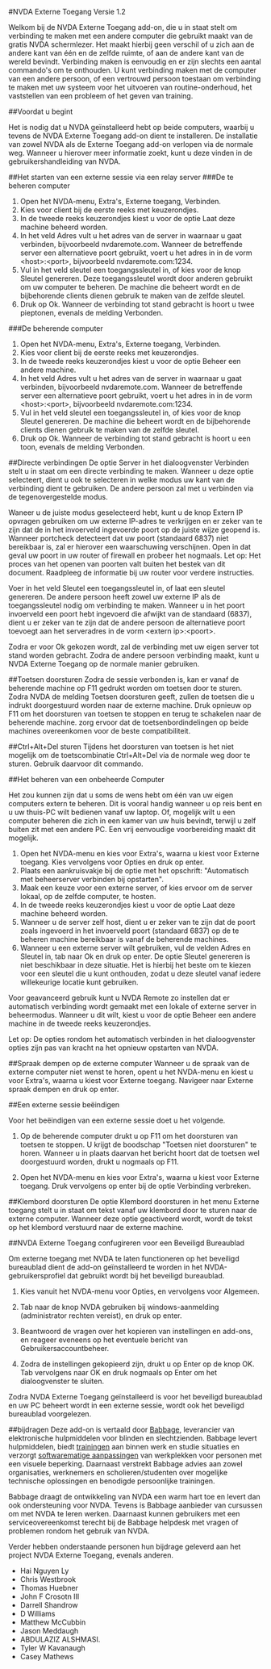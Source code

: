 ﻿#NVDA Externe Toegang
Versie 1.2

Welkom bij de NVDA Externe Toegang add-on, die u in staat stelt om verbinding te maken met een andere computer die gebruikt maakt van de gratis NVDA schermlezer. Het maakt hierbij geen verschil of u zich aan de andere kant van één en de zelfde ruimte, of aan de andere kant van de wereld bevindt. Verbinding maken is eenvoudig en er zijn slechts een aantal commando's om te onthouden. U kunt verbinding maken met de computer van een andere persoon, of een vertrouwd persoon toestaan om verbinding te maken met uw systeem voor het uitvoeren van routine-onderhoud, het vaststellen van een probleem of het geven van training.

##Voordat u begint

Het is nodig dat u NVDA geïnstalleerd hebt op beide computers, waarbij u tevens de NVDA Externe Toegang add-on dient te installeren. De installatie van zowel NVDA als de Externe Toegang add-on verlopen via de normale weg. Wanneer u hierover meer informatie zoekt, kunt u deze vinden in de gebruikershandleiding van NVDA.

##Het starten van een externe sessie via een relay server
###De te beheren computer
1. Open het NVDA-menu, Extra's, Externe toegang, Verbinden.
2. Kies voor client bij de eerste reeks met keuzerondjes.
3. In de tweede reeks keuzerondjes kiest u voor de optie Laat deze machine beheerd worden.
4. In het veld Adres vult u het adres van de server in waarnaar u gaat verbinden, bijvoorbeeld nvdaremote.com. Wanneer de betreffende server een alternatieve poort gebruikt, voert u het adres in in de vorm &lt;host&gt;:&lt;port&gt;, bijvoorbeeld nvdaremote.com:1234.
5. Vul in het veld sleutel een toegangssleutel in, of kies voor de knop Sleutel genereren.
Deze toegangssleutel wordt door anderen gebruikt om uw computer te beheren.
De machine die beheert wordt en de bijbehorende clients dienen gebruik te maken van de zelfde sleutel.
6. Druk op Ok. Wanneer de verbinding tot stand gebracht is hoort u twee pieptonen, evenals de melding Verbonden.

###De beherende computer
1. Open het NVDA-menu, Extra's, Externe toegang, Verbinden.
2. Kies voor client bij de eerste reeks met keuzerondjes.
3. In de tweede reeks keuzerondjes kiest u voor de optie Beheer een andere machine.
4. In het veld Adres vult u het adres van de server in waarnaar u gaat verbinden, bijvoorbeeld nvdaremote.com. Wanneer de betreffende server een alternatieve poort gebruikt, voert u het adres in in de vorm &lt;host&gt;:&lt;port&gt;, bijvoorbeeld nvdaremote.com:1234.
5. Vul in het veld sleutel een toegangssleutel in, of kies voor de knop Sleutel genereren.
De machine die beheert wordt en de bijbehorende clients dienen gebruik te maken van de zelfde sleutel.
6. Druk op Ok. Wanneer de verbinding tot stand gebracht is hoort u een toon, evenals de melding Verbonden.

##Directe verbindingen
De optie Server in het dialoogvenster Verbinden stelt u in staat om een directe verbinding te maken.
Wanneer u deze optie selecteert, dient u ook te selecteren in welke modus uw kant van de verbinding dient te gebruiken.
De andere persoon zal met u verbinden via de tegenovergestelde modus.

Waneer u de juiste modus geselecteerd hebt, kunt u de knop Extern IP opvragen gebruiken om uw externe IP-adres te verkrijgen en er zeker van te zijn dat de in het invoerveld ingevoerde poort op de juiste wijze geopend is.
Wanneer portcheck detecteert dat uw poort (standaard 6837) niet bereikbaar is, zal er hierover een waarschuwing verschijnen.
Open in dat geval uw poort in uw router of firewall en probeer het nogmaals.
Let op: Het proces van het openen van poorten valt buiten het bestek van dit document. Raadpleeg de informatie bij uw router voor verdere instructies.

Voer in het veld Sleutel een toegangssleutel in, of laat een sleutel genereren. De andere persoon heeft zowel uw externe IP als de toegangssleutel nodig om verbinding te maken. Wanneer u in het poort invoerveld een poort hebt ingevoerd die afwijkt van de standaard (6837), dient u er zeker van te zijn dat de andere persoon de alternatieve poort toevoegt aan het serveradres in de vorm &lt;extern ip&gt;:&lt;poort&gt;.

Zodra er voor Ok gekozen wordt, zal de verbinding met uw eigen server tot stand worden gebracht. Zodra de andere persoon verbinding maakt, kunt u NVDA Externe Toegang op de normale manier gebruiken.

##Toetsen doorsturen
Zodra de sessie verbonden is, kan er vanaf de beherende machine op F11 gedrukt worden om toetsen door te sturen.
Zodra NVDA de melding Toetsen doorsturen geeft, zullen de toetsen die u indrukt doorgestuurd worden naar de externe machine. Druk opnieuw op F11 om het doorsturen van toetsen te stoppen en terug te schakelen naar de beherende machine.
zorg ervoor dat de toetsenbordindelingen op beide machines overeenkomen voor de beste compatibiliteit.

##Ctrl+Alt+Del sturen
Tijdens het doorsturen van toetsen is het niet mogelijk om de toetscombinatie Ctrl+Alt+Del via de normale weg door te sturen. 
Gebruik daarvoor dit commando.

##Het beheren van een onbeheerde Computer

Het zou kunnen zijn dat u soms de wens hebt om één van uw eigen computers extern te beheren. Dit is vooral handig wanneer u op reis bent en u uw thuis-PC wilt bedienen vanaf uw laptop. Of, mogelijk wilt u een computer beheren die zich in een kamer van uw huis bevindt, terwijl u zelf buiten zit met een andere PC. Een vrij eenvoudige voorbereiding maakt dit mogelijk.

1. Open het NVDA-menu en kies voor Extra's, waarna u kiest voor Externe toegang. Kies vervolgens voor Opties en druk op enter.
2. Plaats een aankruisvakje bij de optie met het opschrift: "Automatisch met beheerserver verbinden bij opstarten".
3. Maak een keuze voor een externe server, of kies ervoor om de server lokaal, op de zelfde computer, te hosten.
4. In de tweede reeks keuzerondjes kiest u voor de optie Laat deze machine beheerd worden.
5. Wanneer u de server zelf host, dient u er zeker van te zijn dat de poort zoals ingevoerd in het invoerveld poort (standaard 6837) op de te beheren machine bereikbaar is vanaf de beherende machines.
6. Wanneer u een externe server wilt gebruiken, vul de velden Adres en Sleutel in, tab naar Ok en druk op enter. De optie Sleutel genereren is niet beschikbaar in deze situatie. Het is hierbij het beste om te kiezen voor een sleutel die u kunt onthouden, zodat u deze sleutel vanaf iedere willekeurige locatie kunt gebruiken.

Voor geavanceerd gebruik kunt u NVDA Remote zo instellen dat er automatisch verbinding wordt gemaakt met een lokale of externe server in beheermodus. Wanneer u dit wilt, kiest u voor de optie Beheer een andere machine in de tweede reeks keuzerondjes.

Let op: De opties rondom het automatisch verbinden in het dialoogvenster opties zijn pas van kracht na het opnieuw opstarten van NVDA.


##Spraak dempen op de externe computer
Wanneer u de spraak van de externe computer niet wenst te horen, opent u het NVDA-menu en kiest u voor Extra's, waarna u kiest voor Externe toegang. Navigeer naar Externe spraak dempen en druk op enter.


##Een externe sessie beëindigen

Voor het beëindigen van een externe sessie doet u het volgende.

1. Op de beherende computer drukt u op F11 om het doorsturen van toetsen te stoppen. U krijgt de boodschap "Toetsen niet doorsturen" te horen. Wanneer u in plaats daarvan het bericht hoort dat de toetsen wel doorgestuurd worden, drukt u nogmaals op F11.

2. Open het NVDA-menu en kies voor Extra's, waarna u kiest voor Externe toegang. Druk vervolgens op enter bij de optie Verbinding verbreken.

##Klembord doorsturen
De optie Klembord doorsturen in het menu Externe toegang stelt u in staat om tekst vanaf uw klembord door te sturen naar de externe computer.
Wanneer deze optie geactiveerd wordt, wordt de tekst op het klembord verstuurd naar de externe machine.

##NVDA Externe Toegang confugireren voor een Beveiligd Bureaublad

Om externe toegang met NVDA te laten functioneren op het beveiligd bureaublad dient de add-on geïnstalleerd te worden in het NVDA-gebruikersprofiel dat gebruikt wordt bij het beveiligd bureaublad.

1. Kies vanuit het NVDA-menu voor Opties, en vervolgens voor Algemeen.

2. Tab naar de knop NVDA gebruiken bij windows-aanmelding (administrator rechten vereist), en druk op enter.

3. Beantwoord de vragen over het kopieren van instellingen en add-ons, en reageer eveneens op het eventuele bericht van Gebruikersaccountbeheer.
4. Zodra de instellingen gekopieerd zijn, drukt u op Enter op de knop OK. Tab vervolgens naar OK en druk nogmaals op Enter om het dialoogvenster te sluiten.

Zodra NVDA Externe Toegang geïnstalleerd is voor het beveiligd bureaublad en uw PC beheert wordt in een externe sessie, wordt ook het beveiligd bureaublad voorgelezen.

##bijdragen
Deze add-on is vertaald door [Babbage](http://www.babbage.com/), leverancier van elektronische hulpmiddelen voor blinden en slechtzienden. Babbage levert hulpmiddelen, biedt [trainingen](http://www.babbage.com/?page_id=198) aan binnen werk en studie situaties en verzorgt [softwarematige aanpassingen](http://www.babbage.com/?page_id=202) van werkplekken voor personen met een visuele beperking. Daarnaast verstrekt Babbage advies aan zowel organisaties, werknemers en scholieren/studenten over mogelijke technische oplossingen en benodigde persoonlijke trainingen. 

Babbage draagt de ontwikkeling van NVDA een warm hart toe en levert dan ook ondersteuning voor NVDA. Tevens is Babbage aanbieder van cursussen om met NVDA te leren werken. Daarnaast kunnen gebruikers met een serviceovereenkomst terecht bij de Babbage helpdesk met vragen of problemen rondom het gebruik van NVDA.

Verder hebben onderstaande personen hun bijdrage geleverd aan het project NVDA Externe Toegang, evenals anderen.

* Hai Nguyen Ly
* Chris Westbrook
* Thomas Huebner
* John F Crosotn III
* Darrell Shandrow
* D Williams
* Matthew McCubbin
* Jason Meddaugh
* ABDULAZIZ ALSHMASI.
* Tyler W Kavanaugh
* Casey Mathews